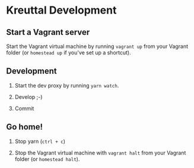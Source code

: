 # Kreuttal Development

## Start a Vagrant server

Start the Vagrant virtual machine by running `vagrant up` from your Vagrant folder (or `homestead up` if you've set up a shortcut).

## Development

1. Start the dev proxy by running `yarn watch`.

2. Develop ;-)

3. Commit

## Go home!

1. Stop yarn (`ctrl + c`)

2. Stop the Vagrant virtual machine with `vagrant halt` from your Vagrant folder (or `homestead halt`).
